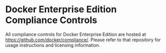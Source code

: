 # Docker Enterprise Edition Compliance Controls

All compliance controls for Docker Enterprise Edition are hosted at https://github.com/docker/compliance/. Please refer to that repository for usage instructions and licensing information.
